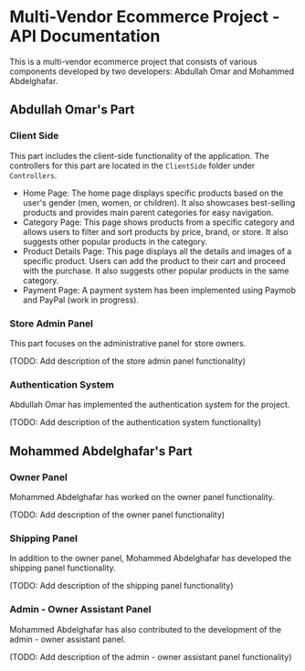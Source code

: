# Multi-Vendor Ecommerce Project - API Documentation

This is a multi-vendor ecommerce project that consists of various components developed by two developers: Abdullah Omar and Mohammed Abdelghafar.

## Abdullah Omar's Part 


### Client Side

This part includes the client-side functionality of the application. The controllers for this part are located in the `ClientSide` folder under `Controllers`.

- Home Page: The home page displays specific products based on the user's gender (men, women, or children). It also showcases best-selling products and provides main parent categories for easy navigation.
- Category Page: This page shows products from a specific category and allows users to filter and sort products by price, brand, or store. It also suggests other popular products in the category.
- Product Details Page: This page displays all the details and images of a specific product. Users can add the product to their cart and proceed with the purchase. It also suggests other popular products in the same category.
- Payment Page: A payment system has been implemented using Paymob and PayPal (work in progress).

### Store Admin Panel

This part focuses on the administrative panel for store owners.

(TODO: Add description of the store admin panel functionality)

### Authentication System

Abdullah Omar has implemented the authentication system for the project.

(TODO: Add description of the authentication system functionality)


## Mohammed Abdelghafar's Part



### Owner Panel

Mohammed Abdelghafar has worked on the owner panel functionality.

(TODO: Add description of the owner panel functionality)

### Shipping Panel

In addition to the owner panel, Mohammed Abdelghafar has developed the shipping panel functionality.

(TODO: Add description of the shipping panel functionality)

### Admin - Owner Assistant Panel

Mohammed Abdelghafar has also contributed to the development of the admin - owner assistant panel.

(TODO: Add description of the admin - owner assistant panel functionality)